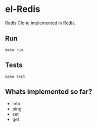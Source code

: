 # el-Redis

Redis Clone implemented in Redis.

## Run
`make run`

## Tests

`make test`

## Whats implemented so far?

* info
* ping
* set
* get 
